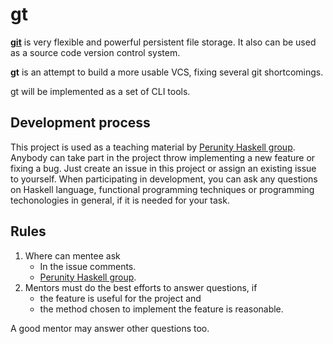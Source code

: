 gt
==

**[git](http://git-scm.com/)** is very flexible and powerful persistent file storage.
It also can be used as a source code version control system.

**gt** is an attempt to build a more usable VCS, fixing several git shortcomings.

gt will be implemented as a set of CLI tools.

Development process
-------------------

This project is used as a teaching material 
by [Perunity Haskell group](http://www.perunity.com/group/21).
Anybody can take part in the project throw implementing a new feature or fixing a bug.
Just create an issue in this project or assign an existing issue to yourself.
When participating in development, you can ask any questions on Haskell language,
functional programming techniques or programming techonologies in general,
if it is needed for your task.

Rules
-----

1. Where can mentee ask
    - In the issue comments.
    - [Perunity Haskell group](http://www.perunity.com/group/21).
2. Mentors must do the best efforts to answer questions, if
    - the feature is useful for the project and
    - the method chosen to implement the feature is reasonable.

  A good mentor may answer other questions too.
